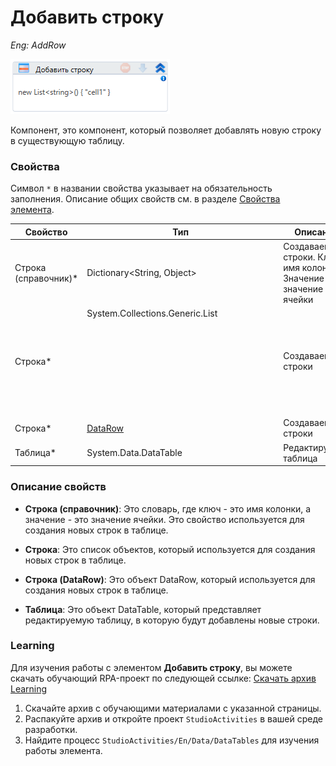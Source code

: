 # Добавить строку

*Eng: AddRow*

![](<../../../../.gitbook/assets/image (345).png>)

Компонент, это компонент, который позволяет добавлять новую строку в существующую таблицу.


### Свойства

Символ `*` в названии свойства указывает на обязательность заполнения. Описание общих свойств см. в разделе [Свойства элемента](https://docs.primo-rpa.ru/primo-rpa/primo-studio/process/elements#svoistva-elementa).


| Свойство            | Тип                                                                                     | Описание                                                           |
| ------------------- | --------------------------------------------------------------------------------------- | ------------------------------------------------------------------ |
| Строка (справочник)* | Dictionary\<String, Object>                                                             | Создаваемые строки. Ключ - имя колонки, Значение - значение ячейки |
| Строка*             | System.Collections.Generic.List<Object>                                                  | Создаваемые строки                                                 |
| Строка*             | [DataRow](https://docs.microsoft.com/ru-ru/dotnet/api/system.data.datarow?view=net-5.0) | Создаваемые строки                                                 |
| Таблица*             | System.Data.DataTable                                                                   | Редактируемая таблица                                              

### Описание свойств

- **Строка (справочник)**: Это словарь, где ключ - это имя колонки, а значение - это значение ячейки. Это свойство используется для создания новых строк в таблице.

- **Строка**: Это список объектов, который используется для создания новых строк в таблице.

- **Строка (DataRow)**: Это объект DataRow, который используется для создания новых строк в таблице.

- **Таблица**: Это объект DataTable, который представляет редактируемую таблицу, в которую будут добавлены новые строки.


###  Learning

Для изучения работы с элементом **Добавить строку**, вы можете скачать обучающий RPA-проект по следующей ссылке: [Скачать архив Learning](https://github.com/PrimoRPA/Learning/archive/refs/heads/master.zip)

1. Скачайте архив с обучающими материалами с указанной страницы.
2. Распакуйте архив и откройте проект `StudioActivities` в вашей среде разработки.
3. Найдите процесс `StudioActivities/En/Data/DataTables` для изучения работы элемента.
